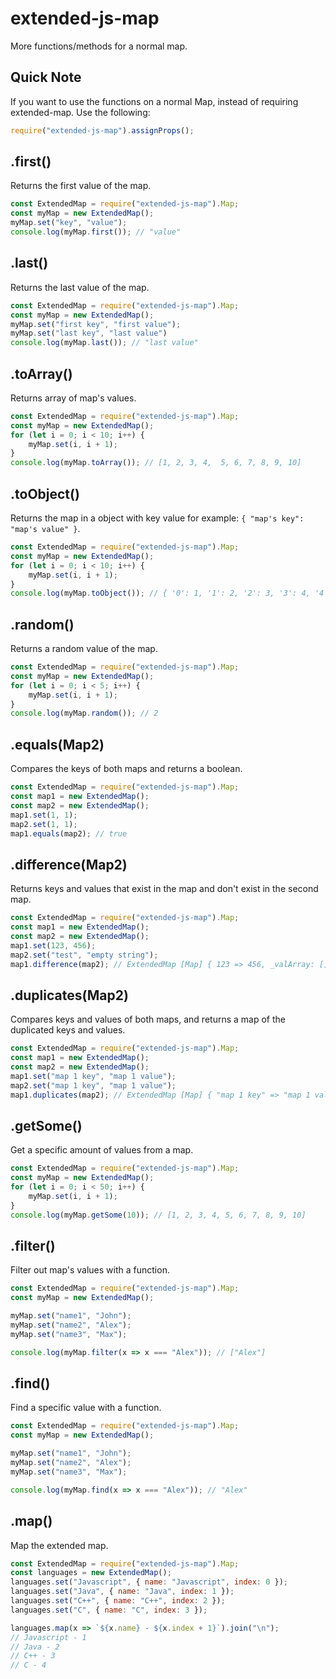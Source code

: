 # extended-js-map
More functions/methods for a normal map.

## Quick Note
If you want to use the functions on a normal Map, instead of requiring extended-map. Use the following:
```js
require("extended-js-map").assignProps();
```

## <ExtendedMap>.first()
Returns the first value of the map.
```js
const ExtendedMap = require("extended-js-map").Map;
const myMap = new ExtendedMap();
myMap.set("key", "value");
console.log(myMap.first()); // "value"
```

## <ExtendedMap>.last()
Returns the last value of the map.
```js
const ExtendedMap = require("extended-js-map").Map;
const myMap = new ExtendedMap();
myMap.set("first key", "first value");
myMap.set("last key", "last value")
console.log(myMap.last()); // "last value"
```

## <ExtendedMap>.toArray()
Returns array of map's values.
```js
const ExtendedMap = require("extended-js-map").Map;
const myMap = new ExtendedMap();
for (let i = 0; i < 10; i++) {
    myMap.set(i, i + 1);
}
console.log(myMap.toArray()); // [1, 2, 3, 4,  5, 6, 7, 8, 9, 10]
```

## <ExtendedMap>.toObject()
Returns the map in a object with key value for example: `{ "map's key": "map's value" }`.
```js
const ExtendedMap = require("extended-js-map").Map;
const myMap = new ExtendedMap();
for (let i = 0; i < 10; i++) {
    myMap.set(i, i + 1);
}
console.log(myMap.toObject()); // { '0': 1, '1': 2, '2': 3, '3': 4, '4': 5, '5': 6, '6': 7, '7': 8, '8': 9, '9': 10 } 
```

## <ExtendedMap>.random()
Returns a random value of the map.
```js
const ExtendedMap = require("extended-js-map").Map;
const myMap = new ExtendedMap();
for (let i = 0; i < 5; i++) {
    myMap.set(i, i + 1);
}
console.log(myMap.random()); // 2
```

## <ExtendedMap>.equals(Map2)
Compares the keys of both maps and returns a boolean.
```js
const ExtendedMap = require("extended-js-map").Map; 
const map1 = new ExtendedMap(); 
const map2 = new ExtendedMap(); 
map1.set(1, 1); 
map2.set(1, 1); 
map1.equals(map2); // true
```

## <ExtendedMap>.difference(Map2)
Returns keys and values that exist in the map and don't exist in the second map. 
```js
const ExtendedMap = require("extended-js-map").Map; 
const map1 = new ExtendedMap(); 
const map2 = new ExtendedMap(); 
map1.set(123, 456); 
map2.set("test", "empty string"); 
map1.difference(map2); // ExtendedMap [Map] { 123 => 456, _valArray: [] }
```

## <ExtendedMap>.duplicates(Map2) 
Compares keys and values of both maps, and returns a map of the duplicated keys and values.
```js
const ExtendedMap = require("extended-js-map").Map; 
const map1 = new ExtendedMap(); 
const map2 = new ExtendedMap(); 
map1.set("map 1 key", "map 1 value"); 
map2.set("map 1 key", "map 1 value"); 
map1.duplicates(map2); // ExtendedMap [Map] { "map 1 key" => "map 1 value" 6, _valArray: [] }
```

## <ExtendedMap>.getSome()
Get a specific amount of values from a map.
```js
const ExtendedMap = require("extended-js-map").Map;
const myMap = new ExtendedMap();
for (let i = 0; i < 50; i++) {
    myMap.set(i, i + 1);
}
console.log(myMap.getSome(10)); // [1, 2, 3, 4, 5, 6, 7, 8, 9, 10] 
```

## <ExtendedMap>.filter()
Filter out map's values with a function.
```js
const ExtendedMap = require("extended-js-map").Map;
const myMap = new ExtendedMap();

myMap.set("name1", "John");
myMap.set("name2", "Alex");
myMap.set("name3", "Max");

console.log(myMap.filter(x => x === "Alex")); // ["Alex"]
```

## <ExtendedMap>.find() 
Find a specific value with a function.
```js
const ExtendedMap = require("extended-js-map").Map;
const myMap = new ExtendedMap();

myMap.set("name1", "John");
myMap.set("name2", "Alex");
myMap.set("name3", "Max");

console.log(myMap.find(x => x === "Alex")); // "Alex"
```

## <ExtendedMap>.map()
Map the extended map.
```js
const ExtendedMap = require("extended-js-map").Map;
const languages = new ExtendedMap();
languages.set("Javascript", { name: "Javascript", index: 0 });
languages.set("Java", { name: "Java", index: 1 });
languages.set("C++", { name: "C++", index: 2 });
languages.set("C", { name: "C", index: 3 });

languages.map(x => `${x.name} - ${x.index + 1}`).join("\n");
// Javascript - 1
// Java - 2
// C++ - 3
// C - 4 
```